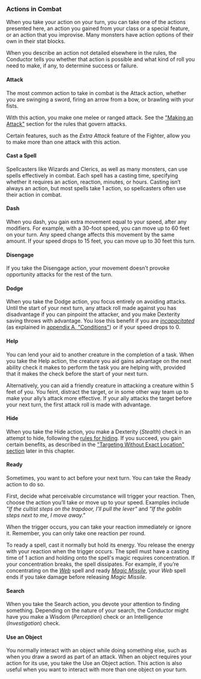 ### Actions in Combat

When you take your action on your turn, you can take one of the actions presented here, an action you gained from your class or a special feature, or an action that you improvise.
Many monsters have action options of their own in their stat blocks.

When you describe an action not detailed elsewhere in the rules, the Conductor tells you whether that action is possible and what kind of roll you need to make, if any, to determine success or failure.

#### Attack

The most common action to take in combat is the Attack action, whether you are swinging a sword, firing an arrow from a bow, or brawling with your fists.

With this action, you make one melee or ranged attack.
See the ["Making an Attack"](#Combat_Making_an_Attack_making_an_attack) section for the rules that govern attacks.

Certain features, such as the _Extra Attack_ feature of the Fighter, allow you to make more than one attack with this action.

#### Cast a Spell

Spellcasters like Wizards and Clerics, as well as many monsters, can use spells effectively in combat.
Each spell has a casting time, specifying whether it requires an action, reaction, minutes, or hours.
Casting isn’t always an action, but most spells take 1 action, so spellcasters often use their action in combat.

#### Dash

When you dash, you gain extra movement equal to your speed, after any modifiers.
For example, with a 30-foot speed, you can move up to 60 feet on your turn.
Any speed change affects this movement by the same amount.
If your speed drops to 15 feet, you can move up to 30 feet this turn.

#### Disengage

If you take the Disengage action, your movement doesn’t provoke opportunity attacks for the rest of the turn.

#### Dodge

When you take the Dodge action, you focus entirely on avoiding attacks.
Until the start of your next turn, any attack roll made against you has disadvantage if you can pinpoint the attacker, and you make Dexterity saving throws with advantage.
You lose this benefit if you are _[<span class="condition">incapacitated</span>](#Conditions_incapacitated)_ (as explained in [appendix A, "Conditions"](#Conditions_conditions)) or if your speed drops to 0.

#### Help

You can lend your aid to another creature in the completion of a task.
When you take the Help action, the creature you aid gains advantage on the next ability check it makes to perform the task you are helping with, provided that it makes the check before the start of your next turn.

Alternatively, you can aid a friendly creature in attacking a creature within 5 feet of you.
You feint, distract the target, or in some other way team up to make your ally’s attack more effective.
If your ally attacks the target before your next turn, the first attack roll is made with advantage.

#### Hide

When you take the Hide action, you make a Dexterity (_Stealth_) check in an attempt to hide, following the [rules for hiding](#Using_Dexterity_hiding).
If you succeed, you gain certain benefits, as described in the ["Targeting Without Exact Location" section](#Combat_Making_an_Attack_targeting_without_exact_location) later in this chapter.

#### Ready

Sometimes, you want to act before your next turn.
You can take the Ready action to do so.

First, decide what perceivable circumstance will trigger your reaction.
Then, choose the action you’ll take or move up to your speed.
Examples include _"If the <span class="monster monster-Cultist_cultist">cultist</span> steps on the trapdoor, I’ll pull the lever"_ and _"If the <span class="monster monster-Goblin_goblin">goblin</span> steps next to me, I move away."_

When the trigger occurs, you can take your reaction immediately or ignore it.
Remember, you can only take one reaction per round.

To ready a spell, cast it normally but hold its energy.
You release the energy with your reaction when the trigger occurs.
The spell must have a casting time of 1 action and holding onto the spell's magic requires concentration.
If your concentration breaks, the spell dissipates.
For example, if you’re concentrating on the _[<span class="spell">Web</span>](#Web_web)_ spell and ready _[<span class="spell">Magic Missile</span>](#Magic_Missile_magic_missile)_, your _<span class="spell spell-Web_web">Web</span>_ spell ends if you take damage before releasing _<span class="spell spell-Magic_Missile_magic_missile">Magic Missile</span>_.

#### Search

When you take the Search action, you devote your attention to finding something.
Depending on the nature of your search, the Conductor might have you make a Wisdom (_Perception_) check or an Intelligence (_Investigation_) check.

#### Use an Object

You normally interact with an object while doing something else, such as when you draw a sword as part of an attack.
When an object requires your action for its use, you take the Use an Object action.
This action is also useful when you want to interact with more than one object on your turn.

